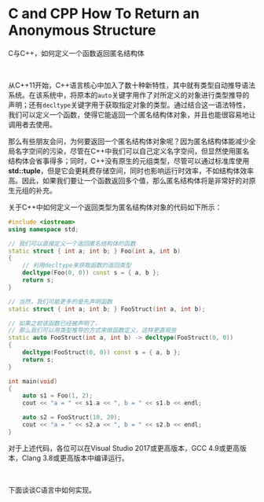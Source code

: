 # C and CPP How To Return an Anonymous Structure
C与C++，如何定义一个函数返回匿名结构体

<br />

从C++11开始，C++语言核心中加入了数十种新特性，其中就有类型自动推导语法系统。在该系统中，将原本的`auto`关键字用作了对所定义的对象进行类型推导的声明；还有`decltype`关键字用于获取指定对象的类型。通过结合这一语法特性，我们可以定义一个函数，使得它能返回一个匿名结构体对象，并且也能很容易地让调用者去使用。

那么有些朋友会问，为何要返回一个匿名结构体对象呢？因为匿名结构体能减少全局名字空间的污染，尽管在C++中我们可以自己定义名字空间，但显然使用匿名结构体会省事得多；同时，C++没有原生的元组类型，尽管可以通过标准库使用 **std::tuple**，但是它会更耗费存储空间，同时也影响运行时效率，不如结构体效率高。因此，如果我们要让一个函数返回多个值，那么匿名结构体将是非常好的对原生元组的补充。

关于C++中如何定义一个返回类型为匿名结构体对象的代码如下所示：

```cpp
#include <iostream>
using namespace std;

// 我们可以直接定义一个返回匿名结构体的函数
static struct { int a; int b; } Foo(int a, int b)
{
    // 利用decltype来获取函数的返回类型
    decltype(Foo(0, 0)) const s = { a, b };
    return s;
}

// 当然，我们可能更多的是先声明函数
static struct { int a; int b; } FooStruct(int a, int b);

// 如果之前该函数已经被声明了，
// 那么我们可以用类型推导的方式来做函数定义，这样更直观些
static auto FooStruct(int a, int b) -> decltype(FooStruct(0, 0))
{
    decltype(FooStruct(0, 0)) const s = { a, b };
    return s;
}

int main(void)
{
    auto s1 = Foo(1, 2);
    cout << "a = " << s1.a << ", b = " << s1.b << endl;

    auto s2 = FooStruct(10, 20);
    cout << "a = " << s2.a << ", b = " << s2.b << endl;
}
```

对于上述代码，各位可以在Visual Studio 2017或更高版本，GCC 4.9或更高版本，Clang 3.8或更高版本中编译运行。

<br />

下面谈谈C语言中如何实现。
